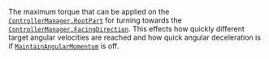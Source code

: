 The maximum torque that can be applied on the
[`ControllerManager.RootPart`](https://create.roblox.com/docs/reference/engine/classes/ControllerManager#RootPart) for turning towards the
[`ControllerManager.FacingDirection`](https://create.roblox.com/docs/reference/engine/classes/ControllerManager#FacingDirection). This effects how quickly
different target angular velocities are reached and how quick angular
deceleration is if
[`MaintainAngularMomentum`](https://create.roblox.com/docs/reference/engine/classes/AirController#MaintainAngularMomentum) is
off.